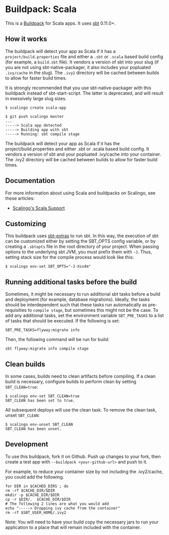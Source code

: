 Buildpack: Scala
================

This is a [Buildpack](http://doc.scalingo.com/buildpacks) for Scala apps.
It uses [sbt](https://github.com/sbt/sbt) 0.11.0+.


How it works
-----

The buildpack will detect your app as Scala if it has a `project/build.properties` file and either a `.sbt` or `.scala` based build config (for example, a `build.sbt` file).  It vendors a version of sbt into your slug (if you are not using sbt-native-packager, it also includes your popluated `.ivy/cache` in the slug).  The `.ivy2` directory will be cached between builds to allow for faster build times.

It is strongly recommended that you use sbt-native-packager with this buildpack instead of sbt-start-script. The latter is deprecated, and will result in exessively large slug sizes.

    $ scalingo create scala-app

    $ git push scalingo master
    ...
    -----> Scala app detected
    -----> Building app with sbt
    -----> Running: sbt compile stage

The buildpack will detect your app as Scala if it has the project/build.properties and either .sbt or .scala based build config.  It vendors a version of sbt and your popluated .ivy/cache into your container.  The .ivy2 directory will be cached between builds to allow for faster build times.

Documentation
------------

For more information about using Scala and buildpacks on Scalingo, see these articles:

*  [Scalingo's Scala Support](http://doc.scalingo.com/languages/scala)

Customizing
-----------

This buildpack uses [sbt-extras](https://github.com/paulp/sbt-extras) to run sbt.
In this way, the execution of sbt can be customized either by setting
the SBT_OPTS config variable, or by creating a `.sbtopts` file in the
root directory of your project. When passing options to the underlying
sbt JVM, you must prefix them with `-J`. Thus, setting stack size for
the compile process would look like this:

```
$ scalingo env-set SBT_OPTS="-J-Xss4m"
```

Running additional tasks before the build
----------------

Sometimes, it might be necessary to run additional sbt tasks before a build and deployment (for example, database migrations). Ideally, the tasks should be interdependent such that these tasks run automatically as pre-requisities to `compile stage`, but sometimes this might not be the case. To add any additional tasks, set the environment variable `SBT_PRE_TASKS` to a list of tasks that should be executed. If the following is set:

    SBT_PRE_TASKS=flyway:migrate info

Then, the following command will be run for build:

    sbt flyway:migrate info compile stage

Clean builds
------------

In some cases, builds need to clean artifacts before compiling. If a clean build is necessary, configure builds to perform clean by setting `SBT_CLEAN=true`:

```sh-session
$ scalingo env-set SBT_CLEAN=true
SBT_CLEAN has been set to true.
```

All subsequent deploys will use the clean task. To remove the clean task, unset `SBT_CLEAN`:

```sh-session
$ scalingo env-unset SBT_CLEAN
SBT_CLEAN has been unset.
```

Development
-------

To use this buildpack, fork it on Github.  Push up changes to your fork, then create a test app with `--buildpack <your-github-url>` and push to it.

For example, to reduce your container size by not including the .ivy2/cache, you could add the following.

    for DIR in $CACHED_DIRS ; do
    rm -rf $CACHE_DIR/$DIR
    mkdir -p $CACHE_DIR/$DIR
    cp -r $DIR/.  $CACHE_DIR/$DIR
    # The following 2 lines are what you would add
    echo "-----> Dropping ivy cache from the container"
    rm -rf $SBT_USER_HOME/.ivy2

Note: You will need to have your build copy the necessary jars to run your application to a place that will remain included with the container.
